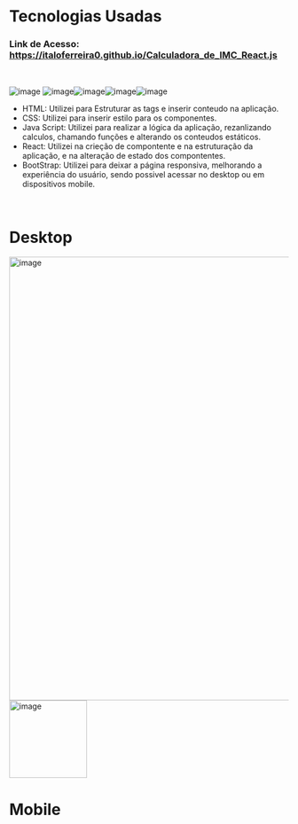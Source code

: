 <h1>Tecnologias Usadas</h1>
<h3>Link de Acesso:<a href="https://italoferreira0.github.io/Calculadora_de_IMC_React.js/"> https://italoferreira0.github.io/Calculadora_de_IMC_React.js</a></h3><br/>


![image](https://github.com/italoferreira0/Calculadora_de_IMC_React.js/assets/84740878/45b24e4d-4fe9-42d8-bbd6-40cc32afb80e) ![image](https://github.com/italoferreira0/Calculadora_de_IMC_React.js/assets/84740878/50a76f69-49c8-493c-b9b3-f00901d19dca)![image](https://github.com/italoferreira0/Calculadora_de_IMC_React.js/assets/84740878/67e5ed36-cbe5-49ec-932a-6af5773ab333)![image](https://github.com/italoferreira0/Calculadora_de_IMC_React.js/assets/84740878/4369f61f-f3cb-4009-a9ce-02c5f7dc08fd)![image](https://github.com/italoferreira0/Calculadora_de_IMC_React.js/assets/84740878/0f0f7ecb-5fce-44fd-bb30-d9fdc4c835d3)


<ul>
  <li>HTML: Utilizei para Estruturar as tags e inserir conteudo na aplicação.</li>
  <li>CSS: Utilizei para inserir estilo para os componentes.</li>
  <li>Java Script: Utilizei para realizar a lógica da aplicação, rezanlizando calculos, chamando funções e alterando os conteudos estáticos.</li>
  <li>React: Utilizei na crieção de compontente e na estruturação da aplicação, e na alteração de estado dos compontentes.</li>
  <li>BootStrap: Utilizei para deixar a página responsiva, melhorando a experiência do usuário, sendo possivel acessar no desktop ou em dispositivos mobile.</li> 
</ul><br/>

<h1>Desktop</h1>
<img width="800" alt="image" src="https://github.com/italoferreira0/Calculadora_de_IMC_React.js/assets/84740878/c82ce96a-b324-47f2-8dbc-6991f3952b83">
<img width="140" alt="image" src="https://github.com/italoferreira0/Calculadora_de_IMC_React.js/assets/84740878/d6d85cb5-8d7a-4ee2-a9ce-1f6dc96b3211">

<h1>Mobile</h1>







